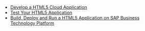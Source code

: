 
* [Develop a HTML5 Cloud Application](./develop/README.md)
* [Test Your HTML5 Application](./test/README.md)
* [Build, Deploy and Run a HTML5 Application on SAP Business Technology Platform](./buildDeploy/README.md)

